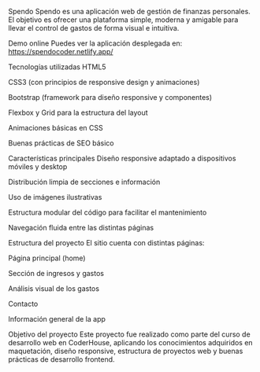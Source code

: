 Spendo
Spendo es una aplicación web de gestión de finanzas personales. El objetivo es ofrecer una plataforma simple, moderna y amigable para llevar el control de gastos de forma visual e intuitiva.

Demo online
Puedes ver la aplicación desplegada en:
https://spendocoder.netlify.app/

Tecnologías utilizadas
HTML5

CSS3 (con principios de responsive design y animaciones)

Bootstrap (framework para diseño responsive y componentes)

Flexbox y Grid para la estructura del layout

Animaciones básicas en CSS

Buenas prácticas de SEO básico

Características principales
Diseño responsive adaptado a dispositivos móviles y desktop

Distribución limpia de secciones e información

Uso de imágenes ilustrativas

Estructura modular del código para facilitar el mantenimiento

Navegación fluida entre las distintas páginas

Estructura del proyecto
El sitio cuenta con distintas páginas:

Página principal (home)

Sección de ingresos y gastos

Análisis visual de los gastos

Contacto

Información general de la app

Objetivo del proyecto
Este proyecto fue realizado como parte del curso de desarrollo web en CoderHouse, aplicando los conocimientos adquiridos en maquetación, diseño responsive, estructura de proyectos web y buenas prácticas de desarrollo frontend.
